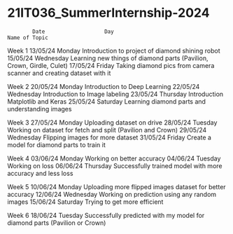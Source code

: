 # 21IT036_SummerInternship-2024

	        Date	               Day	                                              Name of Topic
       
Week 1 	  13/05/24	          Monday	                               Introduction to project of diamond shining robot 
	        15/05/24	          Wednesday	                             Learning new things of diamond parts (Pavilion, Crown, Girdle, Culet)
	        17/05/24	          Friday	                               Taking diamond pics from camera scanner and creating dataset with it 

Week 2 	  20/05/24	          Monday	                               Introduction to Deep Learning
	        22/05/24	          Wednesday	                             Introduction to Image labeling 
	        23/05/24	          Thursday	                             Introduction Matplotlib and Keras
	        25/05/24	          Saturday	                             Learning diamond parts and understanding images 

Week 3	  27/05/24	          Monday	                               Uploading dataset on drive
	        28/05/24	          Tuesday	                               Working on dataset for fetch and split (Pavilion and Crown)
	        29/05/24	          Wednesday	                             Flipping images for more dataset 
	        31/05/24	          Friday	                               Create a model for diamond parts to train it

Week 4    03/06/24	          Monday	                               Working on better accuracy
	        04/06/24	          Tuesday	                               Working on loss 
	        06/06/24	          Thursday	                             Successfully trained model with more accuracy and less loss 

Week 5 	  10/06/24	          Monday	                               Uploading more flipped images dataset for better accuracy
	        12/06/24	          Wednesday	                             Working on prediction using any random images
	        15/06/24	          Saturday	                             Trying to get more efficient 

Week 6 	  18/06/24	          Tuesday	                               Successfully predicted with my model for diamond parts (Pavilion or Crown)
